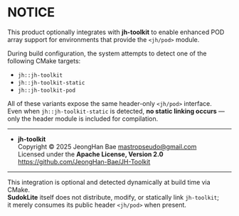 # NOTICE

This product optionally integrates with **jh-toolkit** to enable enhanced POD array
support for environments that provide the `<jh/pod>` module.

During build configuration, the system attempts to detect one of the following
CMake targets:

- `jh::jh-toolkit`
- `jh::jh-toolkit-static`
- `jh::jh-toolkit-pod`

All of these variants expose the same header-only `<jh/pod>` interface.  
Even when `jh::jh-toolkit-static` is detected, **no static linking occurs** —  
only the header module is included for compilation.

---

- **jh-toolkit**  
  Copyright © 2025 JeongHan Bae [<mastropseudo@gmail.com>](mailto:mastropseudo@gmail.com)  
  Licensed under the **Apache License, Version 2.0**  
  <https://github.com/JeongHan-Bae/JH-Toolkit>

---

This integration is optional and detected dynamically at build time via CMake.  
**SudokLite** itself does not distribute, modify, or statically link `jh-toolkit`;  
it merely consumes its public header `<jh/pod>` when present.
